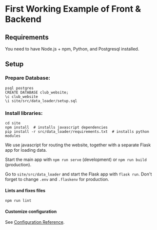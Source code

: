 # First Working Example of Front & Backend

## Requirements
You need to have Node.js + npm, Python, and Postgresql installed.

## Setup
### Prepare Database:
```
psql postgres
CREATE DATABASE club_website;
\c club_website
\i site/src/data_loader/setup.sql
```
### Install libraries:
```
cd site
npm install  # installs javascript dependencies
pip install -r src/data_loader/requirements.txt  # installs python modules
```

We use javascript for routing the website, together with a separate Flask app for loading data.

Start the main app with `npm run serve` (development) or `npm run build` (production).

Go to `site/src/data_loader` and start the Flask app with `flask run`. Don't forget to change `.env` and `.flaskenv` for production.

#### Lints and fixes files
```
npm run lint
```

#### Customize configuration
See [Configuration Reference](https://cli.vuejs.org/config/).
